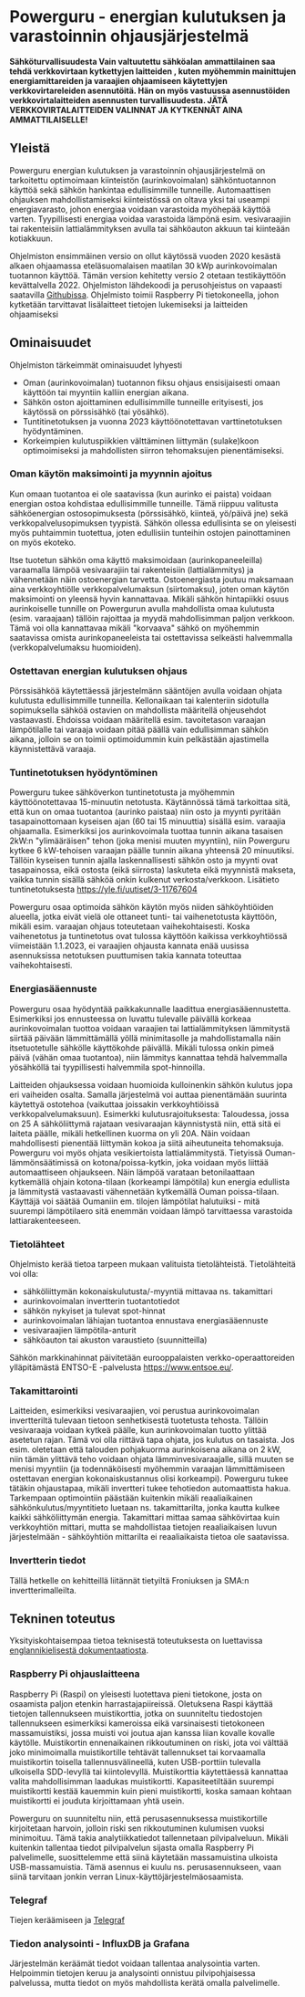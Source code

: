 # Powerguru - energian kulutuksen ja varastoinnin ohjausjärjestelmä

**Sähköturvallisuudesta
Vain valtuutettu sähköalan ammattilainen saa tehdä verkkovirtaan kytkettyjen laitteiden , kuten myöhemmin mainittujen energiamittareiden ja varaajien ohjaamiseen käytettyjen verkkovirtareleiden asennutöitä. Hän on myös vastuussa asennustöiden verkkovirtalaitteiden asennusten turvallisuudesta. JÄTÄ VERKKOVIRTALAITTEIDEN VALINNAT JA KYTKENNÄT AINA AMMATTILAISELLE!**

## Yleistä
Powerguru  energian kulutuksen ja varastoinnin ohjausjärjestelmä on tarkoitettu optimoimaan kiinteistön (aurinkovoimalan) sähköntuotannon käyttöä sekä sähkön hankintaa edullisimmille tunneille. Automaattisen ohjauksen mahdollistamiseksi kiinteistössä on oltava yksi tai useampi energiavarasto, johon energiaa voidaan varastoida myöhepää käyttöä varten. Tyypillisesti energiaa voidaa varastoida lämpönä esim. vesivaraajiin tai rakenteisiin lattialämmityksen avulla tai sähköauton akkuun tai kiinteään kotiakkuun. 

Ohjelmiston ensimmäinen versio on ollut käytössä vuoden 2020 kesästä alkaen ohjaamassa eteläsuomalaisen maatilan 30 kWp aurinkovoimalan tuotannon käyttöä. Tämän version kehitetty versio 2 otetaan testikäyttöön kevättalvella 2022. Ohjelmiston lähdekoodi ja perusohjeistus on vapaasti saatavilla [Githubissa](https://powerguru.eu). Ohjelmisto toimii Raspberry Pi tietokoneella, johon kytketään tarvittavat lisälaitteet tietojen lukemiseksi ja laitteiden ohjaamiseksi

## Ominaisuudet
Ohjelmiston tärkeimmät ominaisuudet lyhyesti
- Oman (aurinkovoimalan) tuotannon fiksu ohjaus ensisijaisesti omaan käyttöön tai myyntiin kalliin energian aikana.
- Sähkön oston ajoittaminen edullisimmille tunneille erityisesti, jos käytössä on pörssisähkö (tai yösähkö).
- Tuntitinetotuksen ja vuonna 2023 käyttöönotettavan varttinetotuksen hyödyntäminen.
- Korkeimpien kulutuspiikkien välttäminen  liittymän (sulake)koon optimoimiseksi ja mahdollisten siirron tehomaksujen pienentämiseksi. 

### Oman käytön maksimointi ja myynnin ajoitus
Kun omaan tuotantoa ei ole saatavissa (kun aurinko ei paista) voidaan energian ostoa kohdistaa edullisimmille tunneille. Tämä riippuu valitusta sähköenergian ostosopimuksesta (pörssisähkö, kiinteä, yö/päivä jne) sekä verkkopalvelusopimuksen tyypistä. Sähkön ollessa edullisinta se on yleisesti myös puhtaimmin tuotettua, joten edullisiin tunteihin ostojen painottaminen on myös ekoteko. 

Itse tuotetun sähkön oma käyttö maksimoidaan (aurinkopaneeleilla)  varaamalla lämpöä vesivaarajiin tai rakenteisiin (lattialämmitys) ja vähennetään näin ostoenergian tarvetta. Ostoenergiasta joutuu maksamaan aina verkkoyhtiölle verkkopalvelumaksun (siirtomaksu), joten oman käytön maksimointi on yleensä hyvin kannattavaa. Mikäli sähkön hintapiikki osuus aurinkoiselle tunnille on Powergurun avulla mahdollista omaa kulutusta (esim. varaajaan)  tällöin rajoittaa ja myydä mahdollisimman paljon verkkoon. Tämä voi olla kannattavaa mikäli "korvaava" sähkö on myöhemmin saatavissa omista aurinkopaneeleista tai ostettavissa selkeästi halvemmalla (verkkopalvelumaksu huomioiden).

### Ostettavan energian kulutuksen ohjaus
Pörssisähköä käytettäessä järjestelmänn sääntöjen avulla voidaan ohjata kulutusta edullisimmille tunneilla. Kellonaikaan tai kalenteriin sidotulla sopimuksella sähköä ostavien on mahdollista määritellä ohjeusehdot vastaavasti. Ehdoissa voidaan määritellä esim. tavoitetason varaajan lämpötilalle tai varaaja voidaan pitää päällä vain edullisimman sähkön aikana, jolloin se on toimii optimoidummin kuin pelkästään ajastimella käynnistettävä varaaja.

### Tuntinetotuksen hyödyntöminen 
Powerguru tukee sähköverkon tuntinetotusta ja  myöhemmin käyttöönotettavaa 15-minuutin netotusta. Käytännössä tämä tarkoittaa sitä, että kun on omaa tuotantoa (aurinko paistaa) niin osto ja myynti pyritään tasapainottomaan kyseisen ajan (60 tai 15 minuuttia)  sisällä esim. varaajia ohjaamalla. Esimerkiksi jos aurinkovoimala tuottaa tunnin aikana tasaisen 2kW:n "ylimääräisen" tehon (joka menisi muuten myyntiin), niin Powerguru kytkee 6 kW-tehoisen varaajan päälle tunnin aikana yhteensä 20 minuutiksi. Tällöin kyseisen tunnin ajalla laskennallisesti sähkön osto ja myynti ovat tasapainossa, eikä ostosta (eikä siirrosta) laskuteta eikä myynnistä makseta, vaikka tunnin sisällä sähköä onkin kulkenut verkosta/verkkoon. Lisätieto tuntinetotuksesta https://yle.fi/uutiset/3-11767604 

Powerguru osaa optimoida sähkön käytön myös niiden sähköyhtiöiden alueella, jotka eivät vielä ole ottaneet tunti- tai vaihenetotusta käyttöön, mikäli esim. varaajan ohjaus toteutetaan vaihekohtaisesti. Koska vaihenetotus ja tuntinetotus ovat tulossa käyttöön kaikissa verkkoyhtiössä viimeistään 1.1.2023, ei varaajien ohjausta kannata enää uusissa asennuksissa netotuksen puuttumisen takia kannata toteuttaa vaihekohtaisesti.

### Energiasääennuste
Powerguru osaa hyödyntää paikkakunnalle laadittua energiasääennustetta. Esimerkiksi jos ennusteessa on luvattu tulevalle päivällä korkeaa aurinkovoimalan tuottoa voidaan varaajien tai lattialämmityksen lämmitystä siirtää päivään lämmittämällä yöllä minimitasolle ja mahdollistamalla näin itsetuotetulle sähkölle käyttökohde päivällä. Mikäli tulossa onkin pimeä päivä (vähän omaa tuotantoa), niin lämmitys kannattaa tehdä halvemmalla yösähköllä tai tyypillisesti halvemmila spot-hinnoilla.

Laitteiden ohjauksessa voidaan huomioida kulloinenkin sähkön kulutus jopa eri vaiheiden osalta. Samalla järjestelmä voi auttaa pienentämään suurinta käytettyä ostotehoa (vaikuttaa joissakin verkkoyhtiöissä verkkopalvelumaksuun).
Esimerkki kulutusrajoituksesta: Taloudessa, jossa on 25 A sähköliittymä rajataan vesivaraajan käynnistystä niin, että sitä ei laiteta päälle, mikäli hetkellinen kuorma on yli 20A. Näin voidaan mahdollisesti pienentää liittymän kokoa ja siitä aiheutuneita tehomaksuja.  
Powerguru voi myös ohjata vesikiertoista lattialämmitystä. Tietyissä Ouman-lämmönsäätimissä on kotona/poissa-kytkin, joka voidaan myös liittää automaattiseen ohjaukseen. Näin lämpöä varataan betonilaattaan kytkemällä ohjain kotona-tilaan  (korkeampi lämpötila) kun energia edullista ja lämmitystä vastaavasti vähennetään kytkemällä Ouman poissa-tilaan. Käyttäjä voi säätää Oumaniin em. tilojen lämpötilat halutuiksi - mitä suurempi lämpötilaero sitä enemmän voidaan lämpö tarvittaessa varastoida lattiarakenteeseen. 


### Tietolähteet
Ohjelmisto kerää tietoa tarpeen mukaan valituista tietolähteistä. Tietolähteitä voi olla:
- sähköliittymän kokonaiskulutusta/-myyntiä mittavaa ns. takamittari
- aurinkovoimalan invertterin tuotantotiedot
- sähkön nykyiset ja tulevat spot-hinnat
- aurinkovoimalan lähiajan tuotantoa ennustava energiasääennuste
- vesivaraajien lämpötila-anturit
- sähköauton tai akuston varaustieto (suunnitteilla)

Sähkön markkinahinnat päivitetään eurooppalaisten verkko-operaattoreiden ylläpitämästä ENTSO-E -palvelusta https://www.entsoe.eu/.

### Takamittarointi
Laitteiden, esimerkiksi vesivaraajien, voi perustua aurinkovoimalan invertteriltä tulevaan tietoon senhetkisestä tuotetusta tehosta. Tällöin vesivaraaja voidaan kytkeä päälle, kun aurinkovoimalan tuotto ylittää asetetun rajan. Tämä voi olla riittävä tapa ohjata, jos kulutus on tasaista. Jos esim. oletetaan että talouden pohjakuorma aurinkoisena aikana on 2 kW, niin tämän ylittävä teho voidaan ohjata lämminvesivaraajalle, sillä muuten se menisi myyntiin (ja todennäköisesti myöhemmin varaajan lämmittämiseen ostettavan energian kokonaiskustannus olisi korkeampi). Powerguru tukee tätäkin ohjaustapaa, mikäli invertteri tukee tehotiedon automaattista hakua. Tarkempaan optimointiin päästään kuitenkin mikäli reaaliaikainen sähkönkulutus/myyntitieto luetaan ns. takamittarilta, jonka kautta kulkee kaikki sähköliittymän energia. Takamittari mittaa  samaa sähkövirtaa kuin verkkoyhtiön mittari, mutta se mahdollistaa tietojen reaaliaikaisen luvun järjestelmään - sähköyhtiön mittarilta ei reaaliaikaista tietoa ole saatavissa.

### Invertterin tiedot
Tällä hetkelle on kehitteillä liitännät tietyiltä Froniuksen ja SMA:n invertterimalleilta.

## Tekninen toteutus
Yksityiskohtaisempaa tietoa teknisestä toteutuksesta on luettavissa [englannikielisestä dokumentaatiosta](../README.md). 

### Raspberry Pi ohjauslaitteena
Raspberry Pi (Raspi) on yleisesti luotettava pieni tietokone, josta on osaamista paljon etenkin harrastajapiireissä. Oletuksena Raspi käyttää tietojen tallennukseen muistikorttia, jotka on suunniteltu tiedostojen tallennukseen esimerkiksi kameroissa eikä varsinaisesti tietokoneen massamuistiksi, jossa muisti voi joutua ajan kanssa liian kovalle kovalle käytölle. Muistikortin ennenaikainen rikkoutuminen on riski, jota voi välttää joko minimoimalla muistikortille tehtävät tallennukset tai korvaamalla muistikortin toisella tallennusvälineellä, kuten USB-porttiin tulevalla ulkoisella SDD-levyllä tai kiintolevyllä. Muistikorttia käytettäessä kannattaa valita mahdollisimman laadukas muistikortti. Kapasiteetiltään suurempi muistikortti kestää kauemmin kuin pieni muistikortti, koska samaan kohtaan muistikortti ei jouduta kirjoittamaan yhtä usein.

Powerguru on suunniteltu niin, että perusasennuksessa muistikortille kirjoitetaan harvoin, jolloin riski sen rikkoutuminen kulumisen vuoksi minimoituu. Tämä takia analytiikkatiedot tallennetaan pilvipalveluun. Mikäli kuitenkin tallentaa tiedot pilvipalvelun sijasta omalla Raspberry Pi palvelimelle, suosittelemme että siinä käytetään massamuistina ulkoista USB-massamuistia. Tämä asennus ei kuulu ns. perusasennukseen, vaan siinä tarvitaan jonkin verran Linux-käyttöjärjestelmäosaamista.

### Telegraf
Tiejen keräämiseen ja [Telegraf](https://github.com/influxdata/telegraf)

### Tiedon analysointi - InfluxDB ja Grafana 
Järjestelmän keräämät tiedot voidaan tallentaa analysointia varten. Helpoimmin tietojen keruu ja analysointi onnistuu pilvipohjaisessa palvelussa, mutta tiedot on myös mahdollista kerätä omalla palvelimelle.




